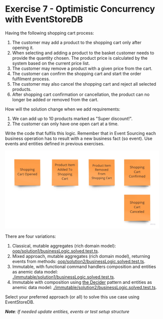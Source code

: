 # Exercise 7 - Optimistic Concurrency with EventStoreDB

Having the following shopping cart process:

1. The customer may add a product to the shopping cart only after opening it.
2. When selecting and adding a product to the basket customer needs to provide the quantity chosen. The product price is calculated by the system based on the current price list.
3. The customer may remove a product with a given price from the cart.
4. The customer can confirm the shopping cart and start the order fulfilment process.
5. The customer may also cancel the shopping cart and reject all selected products.
6. After shopping cart confirmation or cancellation, the product can no longer be added or removed from the cart.

How will the solution change when we add requirements:

1. We can add up to 10 products marked as "Super discount!".
2. The customer can only have one open cart at a time.

Write the code that fulfils this logic. Remember that in Event Sourcing each business operation has to result with a new business fact (so event). Use events and entities defined in previous exercises.

![events](./assets/events.jpg)

There are four variations:

1. Classical, mutable aggregates (rich domain model): [oop/solution1/businessLogic.solved.test.ts](./oop/solution1/businessLogic.solved.test.ts).
2. Mixed approach, mutable aggregates (rich domain model), returning events from methods: [oop/solution2/businessLogic.solved.test.ts](./oop/solution2/businessLogic.solved.test.ts).
3. Immutable, with functional command handlers composition and entities as anemic data model: [./immutable/solution1/businessLogic.solved.test.ts](./immutable/solution1/businessLogic.solved.test.ts).
4. Immutable with composition using [the Decider](https://thinkbeforecoding.com/post/2021/12/17/functional-event-sourcing-decider) pattern and entities as anemic data model: [./immutable/solution2/businessLogic.solved.test.ts](./immutable/solution2/businessLogic.solved.test.ts).

Select your preferred approach (or all) to solve this use case using EventStoreDB.

_**Note**: If needed update entities, events or test setup structure_
